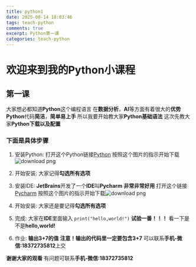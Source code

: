```yaml
---
title: python1
date: 2025-08-14 18:03:46
tags: teach-python
comments: true
excerpt: Python第一课
categories: teach-python
---
```


# 欢迎来到我的Python小课程

## 第一课

大家想必都知道**Python**这个编程语言
在**数据分析**，**AI**等方面有着很大的**优势**
**Python**代码**简洁**，**简单易上手**
所以我要开始教大家**Python基础语法**
这次先教大家**Python下载以及配置**

### 下面是具体步骤

1. 安装Python:
   打开这个Python链接[Python](https://python.org)
   按照这个图片的指示开始下载![download png](https://wushicheems.github.io/1/pyd.png)

2. 开始安装:
   大家记得**勾选所有选项**

3. 安装IDE:
   **JetBrains**开发了一个**IDE**叫**Pycharm**
   **非常非常好用**
   打开这个链接[Pycharm](https://jetbrains.com/pycharm)
   按照这个图片的指示开始下载![download png](https://wushicheems.github.io/1/pcmd.png)

4. 开始安装:
   大家还是要记得**勾选所有选项**

5. 完成:
   大家在**IDE**里面输入
   ```print("hello,world!")```
   **试验一番！！！**
   看一下是不是**hello,world!**

6. 作业:
   **输出3+7的值**
   **注意！输出的代码里一定要包含3+7**
   可以联系**手机-微信:18372735812**上交

**谢谢大家的观看**
有问题可联系**手机-微信:18372735812**
